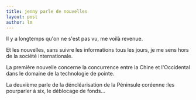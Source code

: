 ```yaml
---
title: jenny parle de nouvelles 
layout: post
author: lm
---
```

<p>Il y a longtemps qu&#39;on ne s&#39;est pas vu, me voilà revenue.</p>
<p>Et les nouvelles, sans suivre les informations tous les jours, je me sens hors de la société internationale.</p>
<p>La première nouvelle concerne la concurrence entre la Chine et l&#39;Occidental dans le domaine de la technologie de pointe.</p>
<p>La deuxième parle de la déncléarisation de la Péninsule coréenne :les pourparler à six, le déblocage de fonds...</p>
